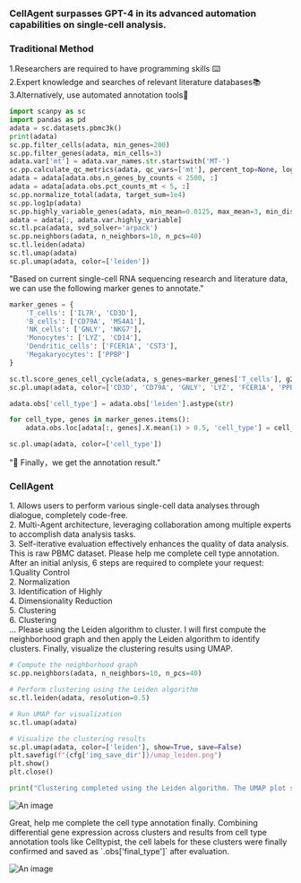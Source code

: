 ### CellAgent surpasses GPT-4 in its advanced automation capabilities on single-cell analysis.

<v-container class="mt-8 mb-16 py-0 px-8">
  <v-row>
    <v-col cols="6">
      <h3 class="mb-2">Traditional Method</h3>
      <v-card
        border="surface-variant sm opacity-100"
        title=""
        variant="text"
        class="rounded-0"
      >
        <v-card-text>
1.Researchers are required to have programming skills ⌨️<br>
2.Expert knowledge and searches of relevant literature databases📚<br>
3.Alternatively, use automated annotation tools📐<br>
        </v-card-text>
      </v-card>
      <v-card
        border="surface-variant sm opacity-100"
        variant="text"
        class="rounded-0 border-t-0"
      >
        <v-card-text>
<div>

```python
import scanpy as sc
import pandas as pd
adata = sc.datasets.pbmc3k()
print(adata)
sc.pp.filter_cells(adata, min_genes=200)
sc.pp.filter_genes(adata, min_cells=3)
adata.var['mt'] = adata.var_names.str.startswith('MT-')
sc.pp.calculate_qc_metrics(adata, qc_vars=['mt'], percent_top=None, log1p=False, inplace=True)
adata = adata[adata.obs.n_genes_by_counts < 2500, :]
adata = adata[adata.obs.pct_counts_mt < 5, :]
sc.pp.normalize_total(adata, target_sum=1e4)
sc.pp.log1p(adata)
sc.pp.highly_variable_genes(adata, min_mean=0.0125, max_mean=3, min_disp=0.5)
adata = adata[:, adata.var.highly_variable]
sc.tl.pca(adata, svd_solver='arpack')
sc.pp.neighbors(adata, n_neighbors=10, n_pcs=40)
sc.tl.leiden(adata)
sc.tl.umap(adata)
sc.pl.umap(adata, color=['leiden'])
```
</div>

<chat-bubble>
  <span class="bg-grey-lighten-2">
    "Based on current single-cell RNA sequencing research and literature data, we can use the following marker genes to annotate."
  </span>
<div>

```python
marker_genes = {
    'T_cells': ['IL7R', 'CD3D'],
    'B_cells': ['CD79A', 'MS4A1'],
    'NK_cells': ['GNLY', 'NKG7'],
    'Monocytes': ['LYZ', 'CD14'],
    'Dendritic_cells': ['FCER1A', 'CST3'],
    'Megakaryocytes': ['PPBP']
}

sc.tl.score_genes_cell_cycle(adata, s_genes=marker_genes['T_cells'], g2m_genes=marker_genes['B_cells'])
sc.pl.umap(adata, color=['CD3D', 'CD79A', 'GNLY', 'LYZ', 'FCER1A', 'PPBP'])

adata.obs['cell_type'] = adata.obs['leiden'].astype(str)

for cell_type, genes in marker_genes.items():
    adata.obs.loc[adata[:, genes].X.mean(1) > 0.5, 'cell_type'] = cell_type

sc.pl.umap(adata, color=['cell_type'])
```
</div>
  <span class="bg-grey-lighten-2">
    "📄 Finally，we get the annotation result."
  </span>
</chat-bubble>
        </v-card-text>
      </v-card>
    </v-col>
    <v-col cols="6">
      <h3 class="mb-2 text-success">CellAgent</h3>
      <v-card
        border="success sm opacity-100"
        title=""
        variant="text"
        class="rounded-0 text-success"
      >
        <v-card-text>
1. Allows users to perform various single-cell data analyses through dialogue, completely code-free. <br>
2. Multi-Agent architecture, leveraging collaboration among multiple experts to accomplish data analysis tasks.<br>
3. Self-iterative evaluation effectively enhances the quality of data analysis.<br>
        </v-card-text>
      </v-card>
      <v-card
        border="success sm opacity-100"
        title=""
        variant="text"
        class="rounded-0 border-t-0 text-success"
      >
        <v-card-text>
          <chat-bubble>
            <span class="bg-grey-lighten-2">
              This is raw PBMC dataset. Please help me complete cell type annotation.<br>
            </span>
          </chat-bubble>
          <chat-bubble>
            <template v-slot:subject><v-img src="/logo.png" /></template>
            <span class="bg-light-green-lighten-2">
              After an initial anlysis, 6 steps are required to complete your request:<br>
              1.Quality Control<br>
              2. Normalization<br>
              3. Identification of Highly<br>
              4. Dimensionality Reduction<br>
              5. Clustering<br>
              6. Clustering<br>
            </span>
            <span class="bg-light-green-lighten-2">
              ...
            </span>
          </chat-bubble>
          <chat-bubble>
            <span class="bg-grey-lighten-2">
              Please using the Leiden algorithm to cluster.
            </span>
          </chat-bubble>
          <chat-bubble>
            <template v-slot:subject><v-img src="/logo.png" /></template>
            <span class="bg-light-green-lighten-2">
              I will first compute the neighborhood graph and then apply the Leiden algorithm to identify clusters. Finally, visualize the clustering results using UMAP.
            </span>
<div>

```python
# Compute the neighborhood graph
sc.pp.neighbors(adata, n_neighbors=10, n_pcs=40)

# Perform clustering using the Leiden algorithm
sc.tl.leiden(adata, resolution=0.5)

# Run UMAP for visualization
sc.tl.umap(adata)

# Visualize the clustering results
sc.pl.umap(adata, color=['leiden'], show=True, save=False)
plt.savefig(f"{cfg['img_save_dir']}/umap_leiden.png")
plt.show()
plt.close()

print("Clustering completed using the Leiden algorithm. The UMAP plot shows the clusters identified by the Leiden algorithm.")
```

![An image](/cellexample1.png)
</div>
          </chat-bubble>
          <chat-bubble>
            <span class="bg-grey-lighten-2">
              Great, help me complete the cell type annotation finally.
            </span>
          </chat-bubble>
          <chat-bubble>
            <template v-slot:subject><v-img src="/logo.png" /></template>
            <span class="bg-light-green-lighten-2">
              Combining differential gene expression across clusters and results from cell type annotation tools like Celltypist, the cell labels for these clusters were finally confirmed and saved as `.obs['final_type']` after evaluation.
            </span>
<div>

![An image](/cellexample2.png)
</div>
          </chat-bubble>
        </v-card-text>
      </v-card>
    </v-col>
  </v-row>
</v-container>
